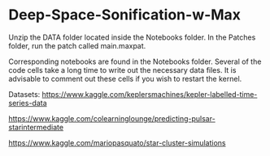 # Deep-Space-Sonification-w-Max
Unzip the DATA folder located inside the Notebooks folder.
In the Patches folder, run the patch called main.maxpat.

Corresponding notebooks are found in the Notebooks folder. Several of the code cells take a long time to write out the necessary data files. It is advisable to comment out these cells if you wish to restart the kernel.

Datasets:
https://www.kaggle.com/keplersmachines/kepler-labelled-time-series-data 

https://www.kaggle.com/colearninglounge/predicting-pulsar-starintermediate 

https://www.kaggle.com/mariopasquato/star-cluster-simulations
   

